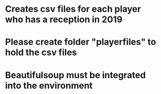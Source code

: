 # Creates csv files for each player who has a reception in 2019
# Please create folder "playerfiles" to hold the csv files
# Beautifulsoup must be integrated into the environment

